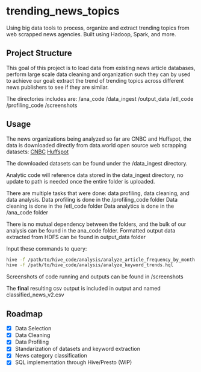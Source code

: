 # trending_news_topics
Using big data tools to process, organize and extract trending topics from web scrapped news agencies. Built using Hadoop, Spark, and more.

## Project Structure 
This goal of this project is to load data from existing news article databases, perform large scale data cleaning and organization such they can by used to achieve our goal: extract the trend of trending topics across different news publishers to see if they are similar.

The directories includes are:
/ana_code
/data_ingest
/output_data
/etl_code
/profiling_code
/screenshots

## Usage
The news organizations being analyzed so far are CNBC and Huffspot, the data is downloaded directly from data.world open source web scrapping datasets:
[CNBC](https://data.world/crawlfeeds/cnbc-news-dataset)
[Huffspot](https://data.world/crawlfeeds/huffspot-news-dataset)

The downloaded datasets can be found under the /data_ingest directory.

Analytic code will reference data stored in the data_ingest directory, no update to path is needed once the entire folder is uploaded.

There are multiple tasks that were done: data profiling, data cleaning, and data analysis. 
Data profiling is done in the /profiling_code folder
Data cleaning is done in the /etl_code folder
Data analytics is done in the /ana_code folder

There is no mutual dependency between the folders, and the bulk of our analysis can be found in the ana_code folder. 
Formatted output data extracted from HDFS can be found in output_data folder

Input these commands to query:
```bash 
hive -f /path/to/hive_code/analysis/analyze_article_frequency_by_month.hql
hive -f /path/to/hive_code/analysis/analyze_keyword_trends.hql
```

Screenshots of code running and outputs can be found in /screenshots

The **final** resulting csv output is included in output and named classified_news_v2.csv

## Roadmap
- [x] Data Selection
- [x] Data Cleaning
- [x] Data Profiling 
- [x] Standarization of datasets and keyword extraction
- [x] News category classification
- [x] SQL implementation through Hive/Presto (WIP)
